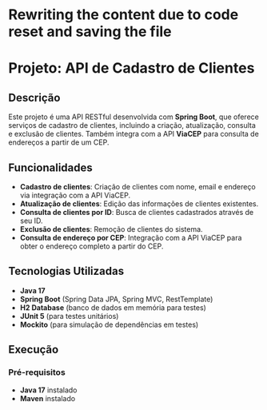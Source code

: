 # Rewriting the content due to code reset and saving the file

# Projeto: API de Cadastro de Clientes

## Descrição

Este projeto é uma API RESTful desenvolvida com **Spring Boot**, que oferece serviços de cadastro de clientes, incluindo a criação, atualização, consulta e exclusão de clientes. Também integra com a API **ViaCEP** para consulta de endereços a partir de um CEP.

## Funcionalidades

- **Cadastro de clientes**: Criação de clientes com nome, email e endereço via integração com a API ViaCEP.
- **Atualização de clientes**: Edição das informações de clientes existentes.
- **Consulta de clientes por ID**: Busca de clientes cadastrados através de seu ID.
- **Exclusão de clientes**: Remoção de clientes do sistema.
- **Consulta de endereço por CEP**: Integração com a API ViaCEP para obter o endereço completo a partir do CEP.

## Tecnologias Utilizadas

- **Java 17**
- **Spring Boot** (Spring Data JPA, Spring MVC, RestTemplate)
- **H2 Database** (banco de dados em memória para testes)
- **JUnit 5** (para testes unitários)
- **Mockito** (para simulação de dependências em testes)

## Execução

### Pré-requisitos

- **Java 17** instalado
- **Maven** instalado

